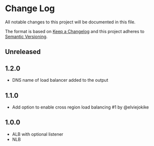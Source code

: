 # Change Log
All notable changes to this project will be documented in this file.

The format is based on [Keep a Changelog](http://keepachangelog.com/)
and this project adheres to [Semantic Versioning](http://semver.org/).

## Unreleased

## 1.2.0
- DNS name of load balancer added to the output
  
## 1.1.0
- Add option to enable cross region load balancing #1 by @elviejokike

## 1.0.0
- ALB with optional listener
- NLB

[Unreleased]: https://github.com/philips-software/terraform-aws-ecs-service-load-balancer/compare/1.2.0...HEAD
[1.2.0]: https://github.com/philips-software/terraform-aws-ecs-service-load-balancer/compare/1.1.0...1.2.0
[1.1.0]: https://github.com/philips-software/terraform-aws-ecs-service-load-balancer/compare/1.0.0...1.1.0
